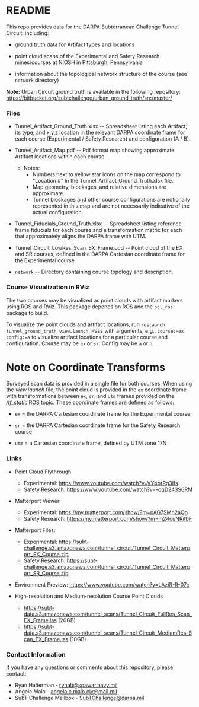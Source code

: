 # README #

This repo provides data for the DARPA Subterranean Challenge Tunnel Circuit, including:

* ground truth data for Artifact types and locations

* point cloud scans of the Experimental and Safety Research mines/courses at NIOSH in Pittsburgh, Pennsylvania

* information about the topological network structure of the course (see `network` directory)

**Note:** Urban Circuit ground truth is available in the following repository: https://bitbucket.org/subtchallenge/urban_ground_truth/src/master/

### Files ###

* Tunnel_Artifact_Ground_Truth.xlsx -- Spreadsheet listing each Artifact; its type; and x,y,z location in the relevant DARPA coordinate frame for each course (Experimental / Safety Research) and configuration (A / B).

* Tunnel_Artifact_Map.pdf -- Pdf format map showing approximate Artifact locations within each course.
    * Notes: 
        * Numbers next to yellow star icons on the map correspond to "Location #" in the Tunnel_Artifact_Ground_Truth.xlsx file.  
        * Map geometry, blockages, and relative dimensions are approximate.
        * Tunnel blockages and other course configurations are notionally represented in this map and are not necessarily indicative of the actual configuration.

* Tunnel_Fiducials_Ground_Truth.xlsx -- Spreadsheet listing reference frame fiducials for each course and a transformation matrix for each that approximately aligns the DARPA frame with UTM.

* Tunnel_Circuit_LowRes_Scan_EX_Frame.pcd -- Point cloud of the EX and SR courses, defined in the DARPA Cartesian coordinate frame for the Experimental course.

* `network` -- Directory containing course topology and description.

### Course Visualization in RViz ###

The two courses may be visualized as point clouds with artifact markers using ROS and RViz. This package depends on ROS and the `pcl_ros` package to build.

To visualize the point clouds and artifact locations, run `roslaunch tunnel_ground_truth view.launch`. Pass with arguments, e.g., `course:=ex config:=a` to visualize artifact locations for a particular course and configuration. Course may be `ex` or `sr`. Config may be `a` or `b`.

# Note on Coordinate Transforms #

Surveyed scan data is provided in a single file for both courses.
When using the *view.launch* file, the point cloud is provided in the `ex`
coordinate frame with transformations between `ex`, `sr`, and `utm` frames provided
on the */tf_static* ROS topic. These coordinate frames are defined as follows:

* `ex` = the DARPA Cartesian coordinate frame for the Experimental course

* `sr` = the DARPA Cartesian coordinate frame for the Safety Research course

* `utm` = a Cartesian coordinate frame, defined by UTM zone 17N

### Links ###

* Point Cloud Flythrough
    * Experimental: https://www.youtube.com/watch?v=VY4brRg3ifs
    * Safety Research: https://www.youtube.com/watch?v=-qqD243S6RM

* Matterport Viewer:
    * Experimental: https://my.matterport.com/show/?m=pAG7SMh2aQg
    * Safety Research: https://my.matterport.com/show/?m=m24cuNRitbF

* Matterport Files:
    * Experimental: https://subt-challenge.s3.amazonaws.com/tunnel_circuit/Tunnel_Circuit_Matterport_EX_Course.zip
    * Safety Research: https://subt-challenge.s3.amazonaws.com/tunnel_circuit/Tunnel_Circuit_Matterport_SR_Course.zip 

* Environment Preview: https://www.youtube.com/watch?v=LAziR-R-07c

* High-resolution and Medium-resolution Course Point Clouds
    * https://subt-data.s3.amazonaws.com/tunnel_scans/Tunnel_Circuit_FullRes_Scan_EX_Frame.las (20GB) 
    * https://subt-data.s3.amazonaws.com/tunnel_scans/Tunnel_Circuit_MediumRes_Scan_EX_Frame.las (10GB)

### Contact Information ###

If you have any questions or comments about this repository, please contact:

* Ryan Halterman - ryhalt@spawar.navy.mil
* Angela Maio - angela.c.maio.civ@mail.mil
* SubT Challenge Mailbox - SubTChallenge@darpa.mil

